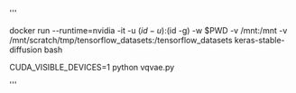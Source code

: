 

'''

docker run --runtime=nvidia -it -u $(id -u):$(id -g) -w $PWD -v /mnt:/mnt -v /mnt/scratch/tmp/tensorflow_datasets:/tensorflow_datasets keras-stable-diffusion bash

CUDA_VISIBLE_DEVICES=1 python vqvae.py


'''
